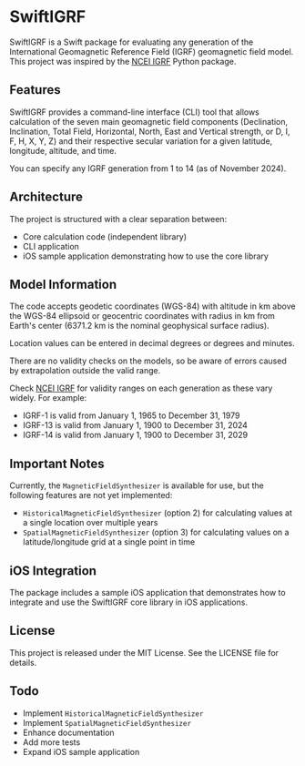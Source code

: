 # SwiftIGRF

SwiftIGRF is a Swift package for evaluating any generation of the International Geomagnetic Reference Field (IGRF) geomagnetic field model. This project was inspired by the [NCEI IGRF](https://www.ncei.noaa.gov/products/international-geomagnetic-reference-field) Python package.

## Features

SwiftIGRF provides a command-line interface (CLI) tool that allows calculation of the seven main geomagnetic field components (Declination, Inclination, Total Field, Horizontal, North, East and Vertical strength, or D, I, F, H, X, Y, Z) and their respective secular variation for a given latitude, longitude, altitude, and time.

You can specify any IGRF generation from 1 to 14 (as of November 2024).

## Architecture

The project is structured with a clear separation between:
- Core calculation code (independent library)
- CLI application
- iOS sample application demonstrating how to use the core library

## Model Information

The code accepts geodetic coordinates (WGS-84) with altitude in km above the WGS-84 ellipsoid or geocentric coordinates with radius in km from Earth's center (6371.2 km is the nominal geophysical surface radius).

Location values can be entered in decimal degrees or degrees and minutes.

There are no validity checks on the models, so be aware of errors caused by extrapolation outside the valid range.

Check [NCEI IGRF](https://www.ncei.noaa.gov/products/international-geomagnetic-reference-field) for validity ranges on each generation as these vary widely. For example:
- IGRF-1 is valid from January 1, 1965 to December 31, 1979
- IGRF-13 is valid from January 1, 1900 to December 31, 2024
- IGRF-14 is valid from January 1, 1900 to December 31, 2029

## Important Notes

Currently, the `MagneticFieldSynthesizer` is available for use, but the following features are not yet implemented:
- `HistoricalMagneticFieldSynthesizer` (option 2) for calculating values at a single location over multiple years
- `SpatialMagneticFieldSynthesizer` (option 3) for calculating values on a latitude/longitude grid at a single point in time

## iOS Integration

The package includes a sample iOS application that demonstrates how to integrate and use the SwiftIGRF core library in iOS applications.

## License

This project is released under the MIT License. See the LICENSE file for details.

## Todo
- Implement `HistoricalMagneticFieldSynthesizer`
- Implement `SpatialMagneticFieldSynthesizer`
- Enhance documentation
- Add more tests
- Expand iOS sample application

